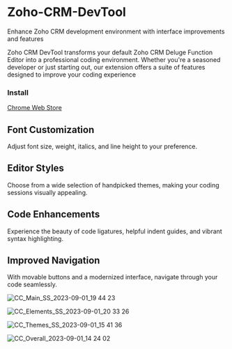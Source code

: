 # Zoho-CRM-DevTool
Enhance Zoho CRM development environment with interface improvements and features

Zoho CRM DevTool transforms your default Zoho CRM Deluge Function Editor into a professional coding environment. Whether you're a seasoned developer or just starting out, our extension offers a suite of features designed to improve your coding experience

### Install
[Chrome Web Store](https://rebrand.ly/zcdt-github)

## Font Customization
Adjust font size, weight, italics, and line height to your preference.

## Editor Styles
Choose from a wide selection of handpicked themes, making your coding sessions visually appealing.

## Code Enhancements
Experience the beauty of code ligatures, helpful indent guides, and vibrant syntax highlighting.

## Improved Navigation
With movable buttons and a modernized interface, navigate through your code seamlessly.

![CC_Main_SS_2023-09-01_19 44 23](https://github.com/Neilord/Zoho-CRM-DevTool/assets/65029782/3f676243-7f38-49a6-a9ff-5ca55d9e6461)

![CC_Elements_SS_2023-09-01_20 33 26](https://github.com/Neilord/Zoho-CRM-DevTool/assets/65029782/24c86cfd-35e3-489c-8dee-d0a89d30fcd6)

![CC_Themes_SS_2023-09-01_15 41 36](https://github.com/Neilord/Zoho-CRM-DevTool/assets/65029782/199a9ae1-5d76-44a5-be15-e09500ef7747)

![CC_Overall_2023-09-01_14 24 02](https://github.com/Neilord/Zoho-CRM-DevTool/assets/65029782/a4503146-b806-40bb-9e05-e7a14c269e99)
